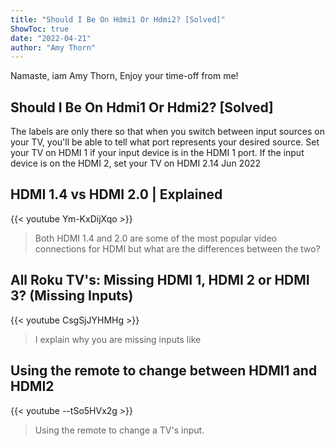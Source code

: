 ```yaml
---
title: "Should I Be On Hdmi1 Or Hdmi2? [Solved]"
ShowToc: true 
date: "2022-04-21"
author: "Amy Thorn" 
---
```


Namaste, iam Amy Thorn, Enjoy your time-off from me!
## Should I Be On Hdmi1 Or Hdmi2? [Solved]
The labels are only there so that when you switch between input sources on your TV, you'll be able to tell what port represents your desired source. Set your TV on HDMI 1 if your input device is in the HDMI 1 port. If the input device is on the HDMI 2, set your TV on HDMI 2.14 Jun 2022

## HDMI 1.4 vs HDMI 2.0 | Explained
{{< youtube Ym-KxDijXqo >}}
>Both HDMI 1.4 and 2.0 are some of the most popular video connections for HDMI but what are the differences between the two?

## All Roku TV's: Missing HDMI 1, HDMI 2 or HDMI 3? (Missing Inputs)
{{< youtube CsgSjJYHMHg >}}
>I explain why you are missing inputs like 

## Using the remote to change between HDMI1 and HDMI2
{{< youtube --tSo5HVx2g >}}
>Using the remote to change a TV's input.

